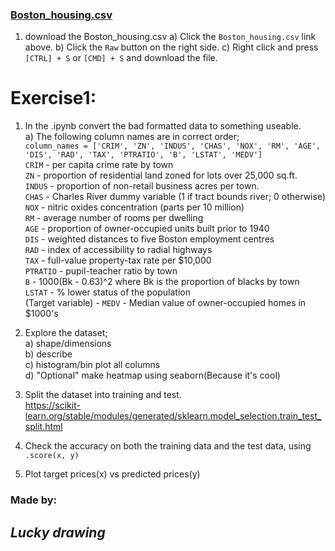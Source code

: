 ### [Boston_housing.csv](https://github.com/Tunoc/sem4python_notebooks/blob/master/Week10/exercise/housing.csv)  
1)	download the Boston_housing.csv
    a) Click the `Boston_housing.csv` link above.
    b) Click the `Raw` button on the right side.
    c) Right click and press `[CTRL] + S` or `[CMD] + S` and download the file.

# Exercise1:  
1)  In the .ipynb convert the bad formatted data to something useable.  
	a)	The following column names are in correct order;  
		`column_names = ['CRIM', 'ZN', 'INDUS', 'CHAS', 'NOX', 'RM', 'AGE', 'DIS', 'RAD', 'TAX', 'PTRATIO', 'B', 'LSTAT', 'MEDV']`  
			`CRIM` - per capita crime rate by town  
			`ZN` - proportion of residential land zoned for lots over 25,000 sq.ft.  
			`INDUS` - proportion of non-retail business acres per town.  
			`CHAS` - Charles River dummy variable (1 if tract bounds river; 0 otherwise)  
			`NOX` - nitric oxides concentration (parts per 10 million)  
			`RM` - average number of rooms per dwelling  
			`AGE` - proportion of owner-occupied units built prior to 1940  
			`DIS` - weighted distances to five Boston employment centres  
			`RAD` - index of accessibility to radial highways  
			`TAX` - full-value property-tax rate per $10,000  
			`PTRATIO` - pupil-teacher ratio by town  
			`B` - 1000(Bk - 0.63)^2 where Bk is the proportion of blacks by town  
			`LSTAT` - % lower status of the population  
            (Target variable) - `MEDV` - Median value of owner-occupied homes in $1000's  

2)  Explore the dataset;  
	a)	shape/dimensions  
	b)	describe  
	c)	histogram/bin plot all columns  
	d)	"Optional" make heatmap using seaborn(Because it's cool)  

3)  Split the dataset into training and test.  
	https://scikit-learn.org/stable/modules/generated/sklearn.model_selection.train_test_split.html  

4)  Check the accuracy on both the training data and the test data, using `.score(x, y)`  

5)  Plot target prices(x) vs predicted prices(y)  

### Made by:  
## *Lucky drawing*  
